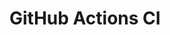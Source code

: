 # GitHub Actions CI











































































































































































































































































































































































































































































































































































































































































































































































































































































































































































































































































































































































